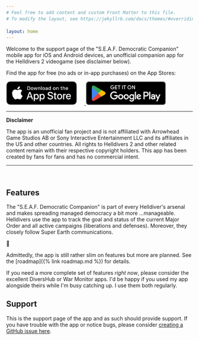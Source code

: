 ```yaml
---
# Feel free to add content and custom Front Matter to this file.
# To modify the layout, see https://jekyllrb.com/docs/themes/#overriding-theme-defaults

layout: home
---
```


Welcome to the support page of the "S.E.A.F. Democratic Companion" mobile app for iOS and Android devices, an unofficial companion app for the Helldivers 2 videogame (see disclaimer below).

Find the app for free (no ads or in-app purchases) on the App Stores:

<a href="https://apps.apple.com/app/id6502578605">
    <img alt="Download for iOS" src="assets/images/Download_Apple.png" height=64px style="margin-right: 20px" />
</a>
<a href="https://play.google.com/store/apps/details?id=de.reimartwelker.helldiverscompanion">
    <img alt="Download for Android" src="assets/images/Download_Google.png" height=64px />
</a>

<br/>

---

**Disclaimer**

The app is an unofficial fan project and is not affiliated with Arrowhead Game Studios AB or Sony Interactive Entertainment LLC and its affiliates in the US and other countries. All rights to Helldivers 2 and other related content remain with their respective copyright holders. This app has been created by fans for fans and has no commercial intent.

---

<br/>

## Features

The "S.E.A.F. Democratic Companion" is part of every Helldiver's arsenal and makes spreading managed democracy a bit more ...manageable. Helldivers use the app to track the goal and status of the current Major Order and all active campaigns (liberations and defenses). Moreover, they closely follow Super Earth communications.

🤔

Admittedly, the app is still rather slim on features but more are planned. See the [roadmap]({% link roadmap.md %}) for details.

If you need a more complete set of features _right now_, please consider the excellent DiversHub or War Monitor apps. I'd be happy if you used my app alongside theirs while I'm busy catching up. I use them both regularly.

## Support

This is the support page of the app and as such should provide support. If you have trouble with the app or notice bugs, please consider [creating a GitHub issue here](https://github.com/raginmari/helldivers-companion-support).
